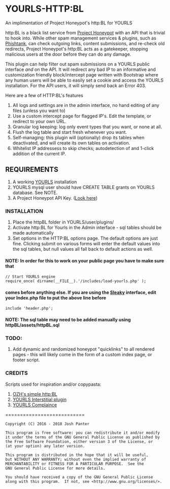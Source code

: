 # YOURLS-HTTP:BL
An implimentation of Project Honeypot's http:BL for YOURLS

http:BL is a black list service from [Project Honeypot](https://www.projecthoneypot.org) with an API that is trivial to hook into. While other spam management services & plugins, such as [Phishtank](https://github.com/joshp23/YOURLS-Phishtank-2.0), can check outgoing links, content submissions, and re-check old redirects, Project Honeypot's http:BL acts as a gatekeeper, stopping malicious users at the door before they can do any damage.

This plugin can help filter out spam submissions on a YOURLS public interface _and_ on the API. It will redirect any bad IP to an informative and customization friendly block/intercept page written with Bootstrap where any human users will be able to easily set a cookie and access the YOURLS installation. For the API users, it will simply send back an Error 403.

Here are a few of HTTP:BL's features

1. All logs and settings are in the admin interface, no hand editing of any files (unless you want to)
2. Use a custom intercept page for flagged IP's. Edit the template, or redirect to your own URL.
3. Granular log keeping: log only event types that you want, or none at all.
4. Flush the log table and start fresh whenever you want.
5. Self-managing: this plugin will (optionally) drop its tables when deactivated, and will create its own tables on activation.
6. Whitelist IP addressess to skip checks; autodetection of and 1-click addition of the current IP.

## REQUIREMENTS

1. A working [YOURLS](https://github.com/YOURLS/YOURLS) installation
2. YOURLS mysql user should have CREATE TABLE grants on YOURLS database. See NOTE.
3. A Project Honeypot API Key. ([Look here](https://www.projecthoneypot.org/faq.php#g))

### INSTALLATION

1. Place the httpBL folder in YOURLS/user/plugins/
2. Activate http:BL for Yourls in the Admin interface - sql tables should be made automatically
3. Set options in the HTTP:BL options page. The default options are just fine. Clicking submit on various forms will enter the default values into the sql tables, but null values all fall back to default actions as well.
 

#### NOTE: In order for this to work on your public page you have to make sure that 
```
// Start YOURLS engine
require_once( dirname(__FILE__).'/includes/load-yourls.php' );
```
#### comes before anything else. If you are using the [Sleaky](https://github.com/Flynntes/Sleeky) interface, edit your Index.php file to put the above line before 
```
include 'header.php';
```

#### NOTE: The sql table may need to be added manually using httpBL/assets/httpBL.sql 

### TODO:
1. Add dynamic and randomized honeypot "quicklinks" to all rendered pages - this will likely come in the form of a custom index page, or footer script.

### CREDITS
Scripts used for inspiration and/or copypasta:

1. [OZH's simple http:BL](http://planetozh.com/blog/my-projects/honey-pot-httpbl-simple-php-script/)
2. [YOURLS Interstitial plugin](https://github.com/joelgratcyk/yourls-interstitial-plugin)
3. [YOURLS Complaince](https://github.com/joshp23/YOURLS-Compliance)

===========================

    Copyright (C) 2016 - 2018 Josh Panter

    This program is free software: you can redistribute it and/or modify
    it under the terms of the GNU General Public License as published by
    the Free Software Foundation, either version 3 of the License, or
    (at your option) any later version.

    This program is distributed in the hope that it will be useful,
    but WITHOUT ANY WARRANTY; without even the implied warranty of
    MERCHANTABILITY or FITNESS FOR A PARTICULAR PURPOSE.  See the
    GNU General Public License for more details.

    You should have received a copy of the GNU General Public License
    along with this program.  If not, see <http://www.gnu.org/licenses/>.
